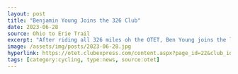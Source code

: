 ```yaml
---
layout: post
title: "Benjamin Young Joins the 326 Club"
date: 2023-06-28
source: Ohio to Erie Trail
excerpt: "After riding all 326 miles oh the OTET, Ben Young joins the list of names that have acheived this accomplishment."
image: /assets/img/posts/2023-06-28.jpg
hyperlink: https://otet.clubexpress.com/content.aspx?page_id=22&club_id=146576&module_id=550290#2023
tags: [category:cycling, type:news, source:otet]
---
```

